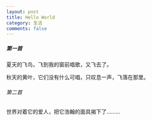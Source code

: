 ```yaml
---
layout: post
title: Hello World
category: 生活
comments: false
---
```



##### 第一首

夏天的飞鸟，飞到我的窗前唱歌，又飞去了。

秋天的黄叶，它们没有什么可唱，只叹息一声，飞落在那里。

###### 第二首

世界对着它的爱人，把它浩翰的面具揭下了.........
